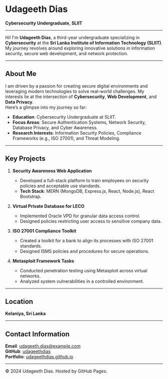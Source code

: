 # Udageeth Dias

**Cybersecurity Undergraduate, SLIIT**

---

Hi! I'm **Udageeth Dias**, a third-year undergraduate specializing in **Cybersecurity** at the **Sri Lanka Institute of Information Technology (SLIIT)**. My journey revolves around exploring innovative solutions in information security, secure web development, and network protection.

---

## About Me

I am driven by a passion for creating secure digital environments and leveraging modern technologies to solve real-world challenges. My interests lie at the intersection of **Cybersecurity**, **Web Development**, and **Data Privacy**.  
Here’s a glimpse into my journey so far:

- **Education**: Cybersecurity Undergraduate at SLIIT.
- **Focus Areas**: Secure Authentication Systems, Network Security, Database Privacy, and Cyber Awareness.
- **Research Interests**: Information Security Policies, Compliance Frameworks (e.g., ISO 27001), and Threat Modeling.

---

## Key Projects

1. **Security Awareness Web Application**  
   - Developed a full-stack platform to train employees on security policies and acceptable use standards.  
   - **Tech Stack**: MERN (MongoDB, Express.js, React, Node.js), React Bootstrap.

2. **Virtual Private Database for LECO**  
   - Implemented Oracle VPD for granular data access control.  
   - Designed policies restricting user access to sensitive company data.

3. **ISO 27001 Compliance Toolkit**  
   - Created a toolkit for a bank to align its processes with ISO 27001 standards.  
   - Designed ISMS policies and procedures for secure operations.

4. **Metasploit Framework Tasks**  
   - Conducted penetration testing using Metasploit across virtual networks.  
   - Analyzed system vulnerabilities in a controlled environment.

---

## Location

**Kelaniya, Sri Lanka**

---

## Contact Information

**Email**: udageeth.dias@example.com  
**GitHub**: [udageethdias](https://github.com/udageethdias)  
**Portfolio**: [udageethdias.github.io](https://udageethdias.github.io)  

---

© 2024 Udageeth Dias. Hosted by GitHub Pages.
